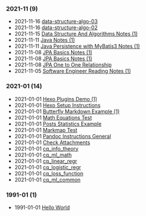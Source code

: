 ### **2021-11** (9)  
- 2021-11-16 [data-structure-algo-03](https://bzhao2718.github.io/reading-notes/cqNotes/SoftwareDev/DataStructureAlgo/data-structure-algo-03/)  
- 2021-11-16 [data-structure-algo-02](https://bzhao2718.github.io/reading-notes/cqNotes/SoftwareDev/DataStructureAlgo/data-structure-algo-02/)  
- 2021-11-15 [Data Structure And Algorithms Notes (1)](https://bzhao2718.github.io/reading-notes/cqNotes/SoftwareDev/DataStructureAlgo/data-structure-algo-01/)  
- 2021-11-11 [Java Notes (1)](https://bzhao2718.github.io/reading-notes/cqNotes/SoftwareDev/JavaNotes/Java-notes-01/)  
- 2021-11-11 [Java Persistence with MyBatis3 Notes (1)](https://bzhao2718.github.io/reading-notes/cqNotes/SoftwareDev/MyBatisBasicsNotes/MyBatis-basics-notes-01/)  
- 2021-11-08 [JPA Basics Notes (1)](https://bzhao2718.github.io/reading-notes/cqNotes/SoftwareDev/MyBatisBasicsNotes/MyBatis-basics-ref-01/)  
- 2021-11-08 [JPA Basics Notes (1)](https://bzhao2718.github.io/reading-notes/cqNotes/SoftwareDev/JPABasicsNotes/JPA-basics-notes-01/)  
- 2021-11-08 [JPA One to One Relationship](https://bzhao2718.github.io/reading-notes/cqNotes/SoftwareDev/JPABasicsNotes/JPA-basics-1to1-mapping/)  
- 2021-11-05 [Software Engineer Reading Notes (1)](https://bzhao2718.github.io/reading-notes/cqNotes/SoftwareDev/software-dev-notes-01/)  
  
  
### **2021-01** (14)  
- 2021-01-01 [Hexo Plugins Demo (1)](https://bzhao2718.github.io/reading-notes/samples/SubFolder/hexo_plugin_demo_01/)  
- 2021-01-01 [Hexo Setup Instructions](https://bzhao2718.github.io/reading-notes/samples/ins_hexo_setup/)  
- 2021-01-01 [Butterfly Markdown Example (1)](https://bzhao2718.github.io/reading-notes/samples/SubFolder/butterfly_markdown_example-01/)  
- 2021-01-01 [Math Equations Test](https://bzhao2718.github.io/reading-notes/samples/SubFolder/math_test/)  
- 2021-01-01 [Posts Statistics Example](https://bzhao2718.github.io/reading-notes/samples/SubFolder/hexo_stats_chart/)  
- 2021-01-01 [Markmap Test](https://bzhao2718.github.io/reading-notes/samples/SubFolder/markmap_test/)  
- 2021-01-01 [Pandoc Instructions General](https://bzhao2718.github.io/reading-notes/samples/SubFolder/SubSubFolder/ins_pandoc_general/)  
- 2021-01-01 [Check Attachments](https://bzhao2718.github.io/reading-notes/samples/SubFolder/check-attachements/)  
- 2021-01-01 [cq_info_theory](https://bzhao2718.github.io/reading-notes/cqNotes/ML/cq-info-theory/)  
- 2021-01-01 [cq_ml_math](https://bzhao2718.github.io/reading-notes/cqNotes/ML/cq_ml_math/)  
- 2021-01-01 [cq_linear_regr](https://bzhao2718.github.io/reading-notes/cqNotes/ML/cq_linear_regr/)  
- 2021-01-01 [cq_logistic_regr](https://bzhao2718.github.io/reading-notes/cqNotes/ML/cq_logistic_regr/)  
- 2021-01-01 [cq_loss_function](https://bzhao2718.github.io/reading-notes/cqNotes/ML/cq_loss_function/)  
- 2021-01-01 [cq_ml_common](https://bzhao2718.github.io/reading-notes/cqNotes/ML/cq_ml_common/)  
  
  
### **1991-01** (1)  
- 1991-01-01 [Hello World](https://bzhao2718.github.io/reading-notes/hello-world/)  
  
